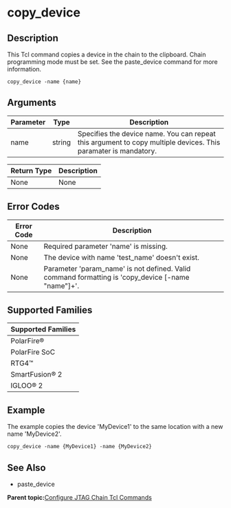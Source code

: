 # copy\_device

## Description

This Tcl command copies a device in the chain to the clipboard. Chain programming mode must be set. See the paste\_device command for more information.

```
copy_device -name {name}
```

## Arguments

|Parameter|Type|Description|
|---------|----|-----------|
|name|string|Specifies the device name. You can repeat this argument to copy multiple devices. This paramater is mandatory.|

|Return Type|Description|
|-----------|-----------|
|None|None|

## Error Codes

|Error Code|Description|
|----------|-----------|
|None|Required parameter 'name' is missing.|
|None|The device with name 'test\_name' doesn't exist.|
|None|Parameter 'param\_name' is not defined. Valid command formatting is 'copy\_device \[-name "name"\]+'.|

## Supported Families

|Supported Families|
|------------------|
|PolarFire®|
|PolarFire SoC|
|RTG4™|
|SmartFusion® 2|
|IGLOO® 2|

## Example

The example copies the device 'MyDevice1' to the same location with a new name 'MyDevice2'.

```
copy_device -name {MyDevice1} -name {MyDevice2}
```

## See Also

-   paste\_device

**Parent topic:**[Configure JTAG Chain Tcl Commands](GUID-ABB3D62F-F2CF-49CC-9DC4-8C3B307A6A0A.md)

